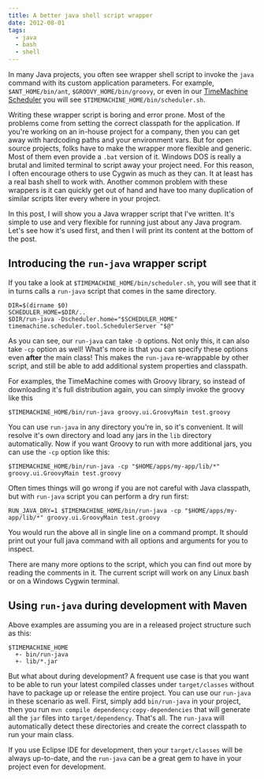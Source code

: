 ```yaml
---
title: A better java shell script wrapper
date: 2012-08-01
tags:
  - java
  - bash
  - shell
---
```


In many Java projects, you often see wrapper shell script to invoke the `java` command with its custom application parameters. For example, `$ANT_HOME/bin/ant`, `$GROOVY_HOME/bin/groovy`, or even in our [TimeMachine Scheduler](http://bitbucket.org/timemachine/scheduler) you will see `$TIMEMACHINE_HOME/bin/scheduler.sh`.

Writing these wrapper script is boring and error prone. Most of the problems come from setting the correct classpath for the application. If you're working on an in-house project for a company, then you can get away with hardcoding paths and your environment vars. But for open source projects, folks have to make the wrapper more flexible and generic. Most of them even provide a `.bat` version of it. Windows DOS is really a brutal and limited terminal to script away your project need. For this reason, I often encourage others to use Cygwin as much as they can. It at least has a real bash shell to work with. Another common problem with these wrappers is it can quickly get out of hand and have too many duplication of similar scripts liter every where in your project.

In this post, I will show you a Java wrapper script that I've written. It's simple to use and very flexible for running just about any Java program. Let's see how it's used first, and then I will print its content at the bottom of the post.

## Introducing the `run-java` wrapper script

If you take a look at `$TIMEMACHINE_HOME/bin/scheduler.sh`, you will see that it in turns calls a `run-java` script that comes in the same directory.

    DIR=$(dirname $0)
    SCHEDULER_HOME=$DIR/..
    $DIR/run-java -Dscheduler.home="$SCHEDULER_HOME" timemachine.scheduler.tool.SchedulerServer "$@"
    

As you can see, our `run-java` can take `-D` options. Not only this, it can also take `-cp` option as well! What's more is that you can specify these options even **after** the main class! This makes the `run-java` re-wrappable by other script, and still be able to add additional system properties and classpath.

For examples, the TimeMachine comes with Groovy library, so instead of downloading it's full distribution again, you can simply invoke the groovy like this

    $TIMEMACHINE_HOME/bin/run-java groovy.ui.GroovyMain test.groovy
    

You can use `run-java` in any directory you're in, so it's convenient. It will resolve it's own directory and load any jars in the `lib` directory automatically. Now if you want Groovy to run with more additional jars, you can use the `-cp` option like this:

    $TIMEMACHINE_HOME/bin/run-java -cp "$HOME/apps/my-app/lib/*" groovy.ui.GroovyMain test.groovy
    

Often times things will go wrong if you are not careful with Java classpath, but with `run-java` script you can perform a dry run first:

    RUN_JAVA_DRY=1 $TIMEMACHINE_HOME/bin/run-java -cp "$HOME/apps/my-app/lib/*" groovy.ui.GroovyMain test.groovy
    

You would run the above all in single line on a command prompt. It should print out your full java command with all options and arguments for you to inspect.

There are many more options to the script, which you can find out more by reading the comments in it. The current script will work on any Linux bash or on a Windows Cygwin terminal.

## Using `run-java` during development with Maven

Above examples are assuming you are in a released project structure such as this:

    $TIMEMACHINE_HOME
      +- bin/run-java
      +- lib/*.jar
    

But what about during development? A frequent use case is that you want to be able to run your latest compiled classes under `target/classes` without have to package up or release the entire project. You can use our `run-java` in these scenario as well. First, simply add `bin/run-java` in your project, then you run `mvn compile dependency:copy-dependencies` that will generate all the `jar` files into `target/dependency`. That's all. The `run-java` will automatically detect these directories and create the correct classpath to run your main class.

If you use Eclipse IDE for development, then your `target/classes` will be always up-to-date, and the `run-java` can be a great gem to have in your project even for development.
